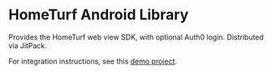 # HomeTurf Android Library

Provides the HomeTurf web view SDK, with optional Auth0 login. Distributed via JitPack.

For integration instructions, see this [demo project](https://github.com/HomeTurf-LLC/TestAndroidTeam).
